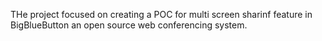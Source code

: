 THe project focused on creating a POC for multi screen sharinf feature in BigBlueButton an open source web conferencing system.